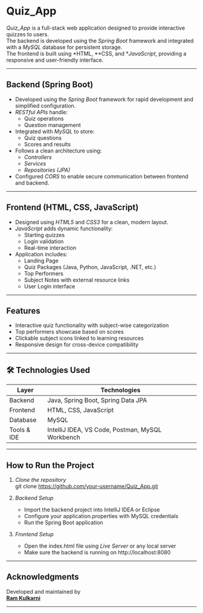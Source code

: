 #  Quiz_App

*Quiz_App* is a full-stack web application designed to provide interactive quizzes to users.  
The backend is developed using the *Spring Boot* framework and integrated with a *MySQL* database for persistent storage.  
The frontend is built using *HTML, **CSS, and **JavaScript*, providing a responsive and user-friendly interface.

---

##  Backend (Spring Boot)

- Developed using the *Spring Boot* framework for rapid development and simplified configuration.
- *RESTful APIs* handle:
  - Quiz operations 
  - Question management
- Integrated with *MySQL* to store:
  - Quiz questions  
  - Scores and results
- Follows a clean architecture using:
  - *Controllers*
  - *Services*
  - *Repositories (JPA)*
- Configured *CORS* to enable secure communication between frontend and backend.

---

## Frontend (HTML, CSS, JavaScript)

- Designed using *HTML5* and *CSS3* for a clean, modern layout.
- *JavaScript* adds dynamic functionality:
  - Starting quizzes
  - Login validation
  - Real-time interaction
- Application includes:
  -  Landing Page  
  -  Quiz Packages (Java, Python, JavaScript, .NET, etc.)  
  -  Top Performers  
  -  Subject Notes with external resource links  
  -  User Login interface

---

##  Features

-  Interactive quiz functionality with subject-wise categorization
-  Top performers showcase based on scores
-  Clickable subject icons linked to learning resources
-  Responsive design for cross-device compatibility

---

## 🛠 Technologies Used

| Layer       | Technologies                          |
|-------------|----------------------------------------|
| Backend     | Java, Spring Boot, Spring Data JPA     |
| Frontend    | HTML, CSS, JavaScript                  |
| Database    | MySQL                                  |
| Tools & IDE | IntelliJ IDEA, VS Code, Postman, MySQL Workbench |

---

##  How to Run the Project

1. *Clone the repository*  
   git clone https://github.com/your-username/Quiz_App.git

2. *Backend Setup*
   - Import the backend project into IntelliJ IDEA or Eclipse
   - Configure your application.properties with MySQL credentials
   - Run the Spring Boot application

3. *Frontend Setup*
   - Open the index.html file using *Live Server* or any local server
   - Make sure the backend is running on http://localhost:8080

---

##  Acknowledgments

Developed and maintained by  
**[Ram Kulkarni](https://www.linkedin.com/in/ramak08/)**

---
